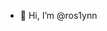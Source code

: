 - 👋 Hi, I’m @ros1ynn

<!---
ros1ynn/ros1ynn is a ✨ special ✨ repository because its `README.md` (this file) appears on your GitHub profile.
You can click the Preview link to take a look at your changes.
--->
